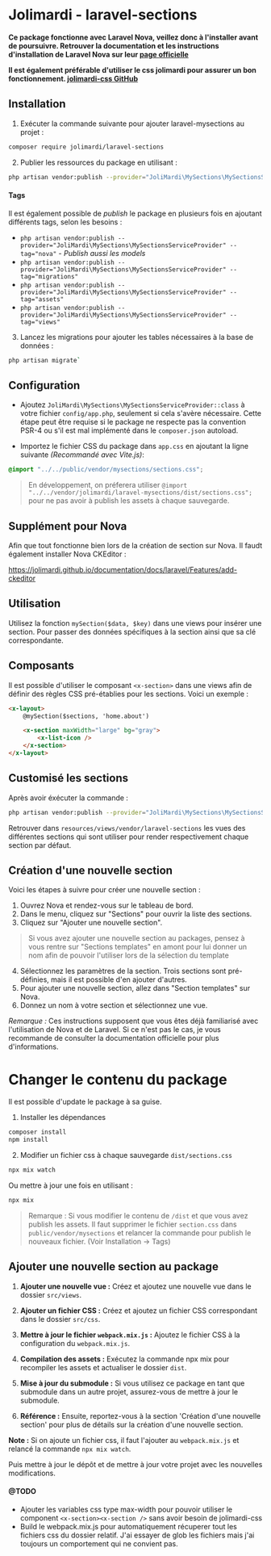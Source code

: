 # Jolimardi - laravel-sections

**Ce package fonctionne avec Laravel Nova, veillez donc à l'installer avant de poursuivre. Retrouver la documentation et les instructions d'installation de Laravel Nova sur leur [page officielle](https://nova.laravel.com/docs/4.0/installation.html)**

**Il est également préférable d'utiliser le css jolimardi pour assurer un bon fonctionnement. [jolimardi-css GitHub](https://github.com/jolimardi/jolimardi-css)**

## Installation 

1. Exécuter la commande suivante pour ajouter laravel-mysections au projet :

```bash
composer require jolimardi/laravel-sections
```

2. Publier les ressources du package en utilisant :

```bash
php artisan vendor:publish --provider="JoliMardi\MySections\MySectionsServiceProvider"
```

#### Tags

Il est également possible de *publish* le package en plusieurs fois en ajoutant différents tags, selon les besoins : 

- `php artisan vendor:publish --provider="JoliMardi\MySections\MySectionsServiceProvider" --tag="nova"` - *Publish aussi les models*
- `php artisan vendor:publish --provider="JoliMardi\MySections\MySectionsServiceProvider" --tag="migrations"`
- `php artisan vendor:publish --provider="JoliMardi\MySections\MySectionsServiceProvider" --tag="assets"`
- `php artisan vendor:publish --provider="JoliMardi\MySections\MySectionsServiceProvider" --tag="views"`

3. Lancez les migrations pour ajouter les tables nécessaires à la base de données :

```bash
php artisan migrate`
```

## Configuration

- Ajoutez `JoliMardi\MySections\MySectionsServiceProvider::class` à votre fichier `config/app.php`, seulement si cela s'avère nécessaire. Cette étape peut être requise si le package ne respecte pas la convention PSR-4 ou s'il est mal implémenté dans le `composer.json` autoload.

- Importez le fichier CSS du package dans `app.css` en ajoutant la ligne suivante *(Recommandé avec Vite.js)*:

```css
@import "../../public/vendor/mysections/sections.css";
```

> En développement, on préferera utiliser `@import "../../vendor/jolimardi/laravel-mysections/dist/sections.css";` pour ne pas avoir à publish les assets à chaque sauvegarde.

## Supplément pour Nova

Afin que tout fonctionne bien lors de la création de section sur Nova. Il faudt également installer Nova CKEditor : 

https://jolimardi.github.io/documentation/docs/laravel/Features/add-ckeditor

## Utilisation

Utilisez la fonction `mySection($data, $key)` dans une views pour insérer une section. Pour passer des données spécifiques à la section ainsi que sa clé correspondante.

## Composants

Il est possible d'utiliser le composant `<x-section>` dans une views afin de définir des règles CSS pré-établies pour les sections. Voici un exemple :

```html
<x-layout>
    @mySection($sections, 'home.about')

    <x-section maxWidth="large" bg="gray">
        <x-list-icon />
    </x-section>
</x-layout>
```

## Customisé les sections

Après avoir éxécuter la commande : 
```bash
php artisan vendor:publish --provider="JoliMardi\MySections\MySectionsServiceProvider" --tag="views"
```

Retrouver dans `resources/views/vendor/laravel-sections` les vues des différentes sections qui sont utiliser pour render respectivement chaque section par défaut. 

## Création d'une nouvelle section

Voici les étapes à suivre pour créer une nouvelle section :

1. Ouvrez Nova et rendez-vous sur le tableau de bord. 
2. Dans le menu, cliquez sur "Sections" pour ouvrir la liste des sections.
3. Cliquez sur "Ajouter une nouvelle section".
> Si vous avez ajouter une nouvelle section au packages, pensez à vous rentre sur "Sections templates" en amont pour lui donner un nom afin de pouvoir l'utiliser lors de la sélection du template
4. Sélectionnez les paramètres de la section. Trois sections sont pré-définies, mais il est possible d'en ajouter d'autres.
5. Pour ajouter une nouvelle section, allez dans "Section templates" sur Nova.
6. Donnez un nom à votre section et sélectionnez une vue.

_Remarque :_ Ces instructions supposent que vous êtes déjà familiarisé avec l'utilisation de Nova et de Laravel. Si ce n'est pas le cas, je vous recommande de consulter la documentation officielle pour plus d'informations.


# Changer le contenu du package 

Il est possible d'update le package à sa guise. 

1. Installer les dépendances 

```bash
composer install
npm install
```

2. Modifier un fichier css à chaque sauvegarde `dist/sections.css`

```bash
npx mix watch
```

Ou mettre à jour une fois en utilisant :

```bash
npx mix
```

> Remarque : Si vous modifier le contenu de `/dist` et que vous avez publish les assets. Il faut supprimer le fichier `section.css` dans `public/vendor/mysections` et relancer la commande pour publish le nouveaux fichier. (Voir Installation -> Tags)

## Ajouter une nouvelle section au package

1. **Ajouter une nouvelle vue :** Créez et ajoutez une nouvelle vue dans le dossier `src/views`.

2. **Ajouter un fichier CSS :** Créez et ajoutez un fichier CSS correspondant dans le dossier `src/css`.

3. **Mettre à jour le fichier `webpack.mix.js` :** Ajoutez le fichier CSS à la configuration du `webpack.mix.js`.

4. **Compilation des assets :** Exécutez la commande npx mix pour recompiler les assets et actualiser le dossier `dist`.

5. **Mise à jour du submodule :** Si vous utilisez ce package en tant que submodule dans un autre projet, assurez-vous de mettre à jour le submodule.

6. **Référence :** Ensuite, reportez-vous à la section 'Création d'une nouvelle section' pour plus de détails sur la création d'une nouvelle section.

**Note :** Si on ajoute un fichier css, il faut l'ajouter au `webpack.mix.js` et relancé la commande `npx mix watch`.

Puis mettre à jour le dépôt et de mettre à jour votre projet avec les nouvelles modifications.

#### @TODO

- Ajouter les variables css type max-width pour pouvoir utiliser le component `<x-section><x-section />` sans avoir besoin de jolimardi-css
- Build le webpack.mix.js pour automatiquement récuperer tout les fichiers css du dossier relatif.  J'ai essayer de glob les fichiers mais j'ai toujours un comportement qui ne convient pas. 